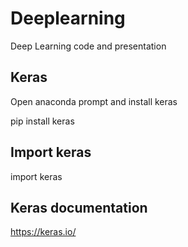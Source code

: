 # Deeplearning
Deep Learning code and presentation

## Keras

Open anaconda prompt and install keras

pip install keras

## Import keras

import keras

## Keras documentation

https://keras.io/




